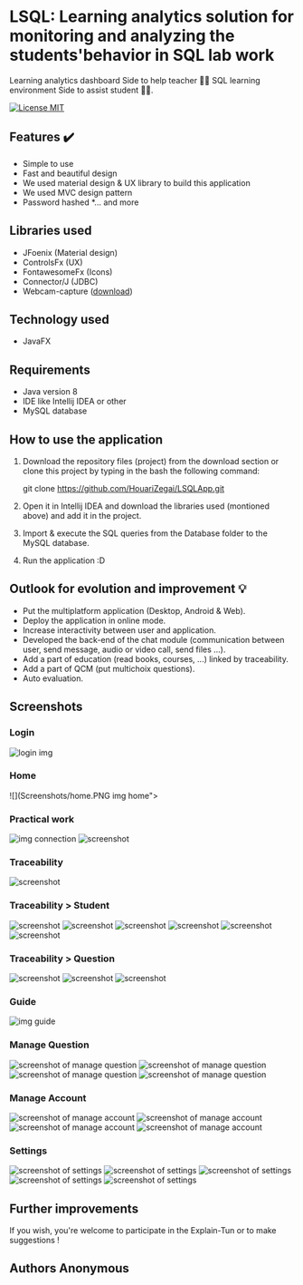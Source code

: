 # LSQL: Learning analytics solution for monitoring and analyzing the students'behavior in SQL lab work 
Learning analytics dashboard Side to help teacher 👨‍🏫  SQL learning environment Side to assist student 👨‍🎓.

[![License MIT](https://img.shields.io/badge/license-MIT-blue.svg)](LICENSE)


## Features :heavy_check_mark:
* Simple to use
* Fast and beautiful design
* We used material design & UX library to build this application
* We used MVC design pattern
* Password hashed
*... and more

## Libraries used
* JFoenix (Material design)
* ControlsFx (UX)
* FontawesomeFx (Icons)
* Connector/J (JDBC)
* Webcam-capture ([download](http://webcam-capture.sarxos.pl))

## Technology used
* JavaFX

## Requirements
* Java version 8
* IDE like Intellij IDEA or other
* MySQL database

## How to use the application
1. Download the repository files (project) from the download section or clone this project by typing in the bash the following command:

    git clone https://github.com/HouariZegai/LSQLApp.git
2. Open it in Intellij IDEA and download the libraries used (montioned above) and add it in the project.
3. Import & execute the SQL queries from the Database folder to the MySQL database.
4. Run the application :D

## Outlook for evolution and improvement :bulb:
* Put the multiplatform application (Desktop, Android & Web).
* Deploy the application in online mode.
* Increase interactivity between user and application.
* Developed the back-end of the chat module (communication between user, send message, audio or video call, send files ...).
* Add a part of education (read books, courses, ...) linked by traceability.
* Add a part of QCM (put multichoix questions).
* Auto evaluation.

## Screenshots

### Login
![login img](Screenshots/login.PNG)

### Home
![](Screenshots/home.PNG img home"><br/>

### Practical work
![img connection](Screenshots/practical-work/c3.PNG)
![screenshot](Screenshots/practical-work/c6.PNG)

### Traceability
![screenshot](Screenshots/traceability/trac.PNG)
### Traceability > Student
![screenshot](Screenshots/traceability/trac-student/trac2.PNG)
![screenshot](Screenshots/traceability/trac-student/trac3.PNG)
![screenshot](Screenshots/traceability/trac-student/trac4.PNG)
![screenshot](Screenshots/traceability/trac-student/trac5.PNG)
![screenshot](Screenshots/traceability/trac-student/trac6.PNG)
![screenshot](Screenshots/traceability/trac-student/trac7.PNG)
### Traceability > Question
![screenshot](Screenshots/traceability/trac-question/trac8.PNG)
![screenshot](Screenshots/traceability/trac-question/trac9.PNG)
![screenshot](Screenshots/traceability/trac-question/trac10.PNG)

### Guide
![img guide](Screenshots/guide.PNG)

### Manage Question
![screenshot of manage question](Screenshots/manage-question/q.PNG)
![screenshot of manage question](Screenshots/manage-question/q2.PNG)
![screenshot of manage question](Screenshots/manage-question/q3.PNG)
![screenshot of manage question](Screenshots/manage-question/q4.PNG)

### Manage Account
![screenshot of manage account](Screenshots/manage-account/a.PNG)
![screenshot of manage account](Screenshots/manage-account/a2.PNG)
![screenshot of manage account](Screenshots/manage-account/a3.PNG)
![screenshot of manage account](Screenshots/manage-account/a4.PNG)

### Settings
![screenshot of settings](Screenshots/settings/s.PNG)
![screenshot of settings](Screenshots/settings/s2.PNG)
![screenshot of settings](Screenshots/settings/s3.PNG)
![screenshot of settings](Screenshots/settings/s4.PNG)
![screenshot of settings](Screenshots/settings/s5.PNG)



## Further improvements

If you wish, you're welcome to participate in the Explain-Tun or to make suggestions ! 

## Authors Anonymous


